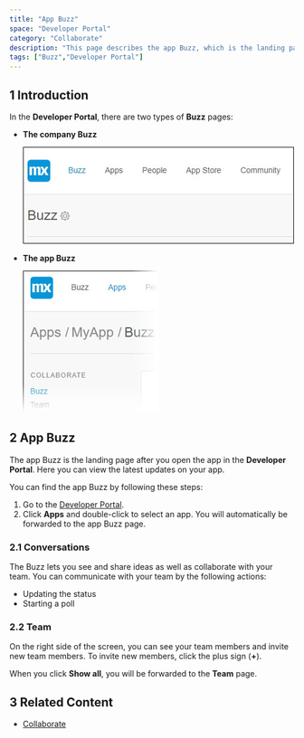 ```yaml
---
title: "App Buzz"
space: "Developer Portal"
category: "Collaborate"
description: "This page describes the app Buzz, which is the landing page for an app."
tags: ["Buzz","Developer Portal"]
---
```


## 1 Introduction

In the **Developer Portal**, there are two types of **Buzz** pages:

*   **The company Buzz**

    ![](attachments/companybuzz.jpg)

*   **The app Buzz**

    ![](attachments/appbuzz.jpg)

## 2 App Buzz

The app Buzz is the landing page after you open the app in the **Developer Portal**. Here you can view the latest updates on your app.

You can find the app Buzz by following these steps: 

1. Go to the [Developer Portal](http://home.mendix.com). 
2. Click **Apps** and double-click to select an app. You will automatically be forwarded to the app Buzz page.

### 2.1 Conversations

The Buzz lets you see and share ideas as well as collaborate with your team. You can communicate with your team by the following actions:

*   Updating the status
*   Starting a poll

### 2.2 Team

On the right side of the screen, you can see your team members and invite new team members. To invite new members, click the plus sign (**+**).

When you click **Show all**, you will be forwarded to the **Team** page.

## 3 Related Content

*   [Collaborate](/developerportal/collaborate)
